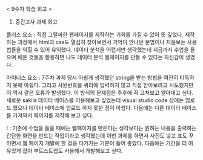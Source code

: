 < 9주차 학습 회고 >

1. 중간고사 과제 회고

플러스 요소 :
직접 그럴싸한 웹페이지를 제작하는 기회를 가질 수 있어 뜻 깊었다.
제작하는 과정에서 html과 css도 열심히 찾아보면서 기억이 안나던 문법이나 처음보는 사용법들을 익힐 수 있어 유익했다.
데이터 분석을 어렵게만 생각했는데 지금까지 수업을 들으며 배운 것들을 활용하면 나도 데이터 분석 웹페이지를 만들 수 있다는 자신감이 생겼다.

마이너스 요소 : 
7주차 과제 당시 아쉽게 생각했던 string을 받는 방법을 여전히 터득하지 못해 아쉽다.
그리고 사원번호를 쿼리에 입력하지 않고 직접 받아보려고 시도했지만 이 역시 같은 오류가 발생했다.
이 방식의 문제점은 추후에 꼭 고쳐보고 알아내고 싶다.
새로운 sakila 데이터 베이스를 이용해보고 싶었는데 visual studio code 상에는 업로드 했으나 데이터 베이스에 업로드 하지 못한 점이 아쉽다.
다음에는 다른 데이터 베이스를 가져와서 페이지를 제작해 보고 싶다.

! : 
기존에 수업을 들을 때에는 웹페이지를 만든다는 생각보다는 원하는 내용을 출력하는 간단한 화면을 만드는 작업이라고 생각했는데
이번 과제를 하면서 사진도 넣고 표도 꾸미면서 웹 페이지 개발에 한 걸음 다가가는 기분이 들어 좋았다.
다음에는 기간을 더 여유있게 잡아 부트스트랩도 사용해서 개발해보고 싶다.
